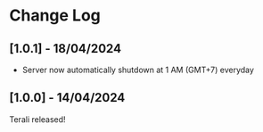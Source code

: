 # Change Log
## [1.0.1] - 18/04/2024
- Server now automatically shutdown at 1 AM (GMT+7) everyday

## [1.0.0] - 14/04/2024
Terali released!